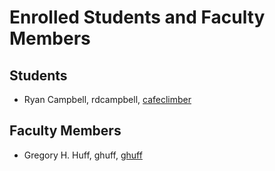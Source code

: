 Enrolled Students and Faculty Members
=====================================


Students
-----------------
* Ryan Campbell, rdcampbell, [cafeclimber](https://github.com/cafeclimber)

Faculty Members
---------------

* Gregory H. Huff, ghuff, [ghuff](https://github.com/ghuff)
